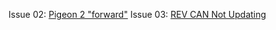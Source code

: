 Issue 02: [Pigeon 2 "forward"](./.repo/Pidgey2.0Directions.md)
Issue 03: [REV CAN Not Updating](./.repo/REV%20Update-Status%20Lights.md)
